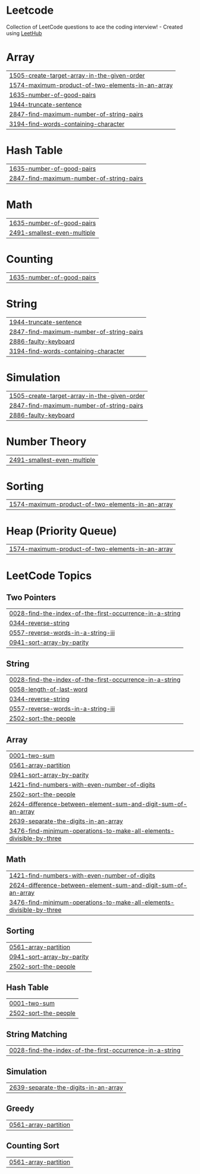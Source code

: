 # Leetcode
Collection of LeetCode questions to ace the coding interview! - Created using [LeetHub](https://github.com/QasimWani/LeetHub)


# Array
|  |
| ------- |
| [1505-create-target-array-in-the-given-order](https://github.com/Ytqwerty/leetcode/tree/master/1505-create-target-array-in-the-given-order) |
| [1574-maximum-product-of-two-elements-in-an-array](https://github.com/Ytqwerty/leetcode/tree/master/1574-maximum-product-of-two-elements-in-an-array) |
| [1635-number-of-good-pairs](https://github.com/Ytqwerty/leetcode/tree/master/1635-number-of-good-pairs) |
| [1944-truncate-sentence](https://github.com/Ytqwerty/leetcode/tree/master/1944-truncate-sentence) |
| [2847-find-maximum-number-of-string-pairs](https://github.com/Ytqwerty/leetcode/tree/master/2847-find-maximum-number-of-string-pairs) |
| [3194-find-words-containing-character](https://github.com/Ytqwerty/leetcode/tree/master/3194-find-words-containing-character) |
# Hash Table
|  |
| ------- |
| [1635-number-of-good-pairs](https://github.com/Ytqwerty/leetcode/tree/master/1635-number-of-good-pairs) |
| [2847-find-maximum-number-of-string-pairs](https://github.com/Ytqwerty/leetcode/tree/master/2847-find-maximum-number-of-string-pairs) |
# Math
|  |
| ------- |
| [1635-number-of-good-pairs](https://github.com/Ytqwerty/leetcode/tree/master/1635-number-of-good-pairs) |
| [2491-smallest-even-multiple](https://github.com/Ytqwerty/leetcode/tree/master/2491-smallest-even-multiple) |
# Counting
|  |
| ------- |
| [1635-number-of-good-pairs](https://github.com/Ytqwerty/leetcode/tree/master/1635-number-of-good-pairs) |
# String
|  |
| ------- |
| [1944-truncate-sentence](https://github.com/Ytqwerty/leetcode/tree/master/1944-truncate-sentence) |
| [2847-find-maximum-number-of-string-pairs](https://github.com/Ytqwerty/leetcode/tree/master/2847-find-maximum-number-of-string-pairs) |
| [2886-faulty-keyboard](https://github.com/Ytqwerty/leetcode/tree/master/2886-faulty-keyboard) |
| [3194-find-words-containing-character](https://github.com/Ytqwerty/leetcode/tree/master/3194-find-words-containing-character) |
# Simulation
|  |
| ------- |
| [1505-create-target-array-in-the-given-order](https://github.com/Ytqwerty/leetcode/tree/master/1505-create-target-array-in-the-given-order) |
| [2847-find-maximum-number-of-string-pairs](https://github.com/Ytqwerty/leetcode/tree/master/2847-find-maximum-number-of-string-pairs) |
| [2886-faulty-keyboard](https://github.com/Ytqwerty/leetcode/tree/master/2886-faulty-keyboard) |
# Number Theory
|  |
| ------- |
| [2491-smallest-even-multiple](https://github.com/Ytqwerty/leetcode/tree/master/2491-smallest-even-multiple) |
# Sorting
|  |
| ------- |
| [1574-maximum-product-of-two-elements-in-an-array](https://github.com/Ytqwerty/leetcode/tree/master/1574-maximum-product-of-two-elements-in-an-array) |
# Heap (Priority Queue)
|  |
| ------- |
| [1574-maximum-product-of-two-elements-in-an-array](https://github.com/Ytqwerty/leetcode/tree/master/1574-maximum-product-of-two-elements-in-an-array) |
<!---LeetCode Topics Start-->
# LeetCode Topics
## Two Pointers
|  |
| ------- |
| [0028-find-the-index-of-the-first-occurrence-in-a-string](https://github.com/Ytqwerty/leetcode/tree/master/0028-find-the-index-of-the-first-occurrence-in-a-string) |
| [0344-reverse-string](https://github.com/Ytqwerty/leetcode/tree/master/0344-reverse-string) |
| [0557-reverse-words-in-a-string-iii](https://github.com/Ytqwerty/leetcode/tree/master/0557-reverse-words-in-a-string-iii) |
| [0941-sort-array-by-parity](https://github.com/Ytqwerty/leetcode/tree/master/0941-sort-array-by-parity) |
## String
|  |
| ------- |
| [0028-find-the-index-of-the-first-occurrence-in-a-string](https://github.com/Ytqwerty/leetcode/tree/master/0028-find-the-index-of-the-first-occurrence-in-a-string) |
| [0058-length-of-last-word](https://github.com/Ytqwerty/leetcode/tree/master/0058-length-of-last-word) |
| [0344-reverse-string](https://github.com/Ytqwerty/leetcode/tree/master/0344-reverse-string) |
| [0557-reverse-words-in-a-string-iii](https://github.com/Ytqwerty/leetcode/tree/master/0557-reverse-words-in-a-string-iii) |
| [2502-sort-the-people](https://github.com/Ytqwerty/leetcode/tree/master/2502-sort-the-people) |
## Array
|  |
| ------- |
| [0001-two-sum](https://github.com/Ytqwerty/leetcode/tree/master/0001-two-sum) |
| [0561-array-partition](https://github.com/Ytqwerty/leetcode/tree/master/0561-array-partition) |
| [0941-sort-array-by-parity](https://github.com/Ytqwerty/leetcode/tree/master/0941-sort-array-by-parity) |
| [1421-find-numbers-with-even-number-of-digits](https://github.com/Ytqwerty/leetcode/tree/master/1421-find-numbers-with-even-number-of-digits) |
| [2502-sort-the-people](https://github.com/Ytqwerty/leetcode/tree/master/2502-sort-the-people) |
| [2624-difference-between-element-sum-and-digit-sum-of-an-array](https://github.com/Ytqwerty/leetcode/tree/master/2624-difference-between-element-sum-and-digit-sum-of-an-array) |
| [2639-separate-the-digits-in-an-array](https://github.com/Ytqwerty/leetcode/tree/master/2639-separate-the-digits-in-an-array) |
| [3476-find-minimum-operations-to-make-all-elements-divisible-by-three](https://github.com/Ytqwerty/leetcode/tree/master/3476-find-minimum-operations-to-make-all-elements-divisible-by-three) |
## Math
|  |
| ------- |
| [1421-find-numbers-with-even-number-of-digits](https://github.com/Ytqwerty/leetcode/tree/master/1421-find-numbers-with-even-number-of-digits) |
| [2624-difference-between-element-sum-and-digit-sum-of-an-array](https://github.com/Ytqwerty/leetcode/tree/master/2624-difference-between-element-sum-and-digit-sum-of-an-array) |
| [3476-find-minimum-operations-to-make-all-elements-divisible-by-three](https://github.com/Ytqwerty/leetcode/tree/master/3476-find-minimum-operations-to-make-all-elements-divisible-by-three) |
## Sorting
|  |
| ------- |
| [0561-array-partition](https://github.com/Ytqwerty/leetcode/tree/master/0561-array-partition) |
| [0941-sort-array-by-parity](https://github.com/Ytqwerty/leetcode/tree/master/0941-sort-array-by-parity) |
| [2502-sort-the-people](https://github.com/Ytqwerty/leetcode/tree/master/2502-sort-the-people) |
## Hash Table
|  |
| ------- |
| [0001-two-sum](https://github.com/Ytqwerty/leetcode/tree/master/0001-two-sum) |
| [2502-sort-the-people](https://github.com/Ytqwerty/leetcode/tree/master/2502-sort-the-people) |
## String Matching
|  |
| ------- |
| [0028-find-the-index-of-the-first-occurrence-in-a-string](https://github.com/Ytqwerty/leetcode/tree/master/0028-find-the-index-of-the-first-occurrence-in-a-string) |
## Simulation
|  |
| ------- |
| [2639-separate-the-digits-in-an-array](https://github.com/Ytqwerty/leetcode/tree/master/2639-separate-the-digits-in-an-array) |
## Greedy
|  |
| ------- |
| [0561-array-partition](https://github.com/Ytqwerty/leetcode/tree/master/0561-array-partition) |
## Counting Sort
|  |
| ------- |
| [0561-array-partition](https://github.com/Ytqwerty/leetcode/tree/master/0561-array-partition) |
<!---LeetCode Topics End-->
